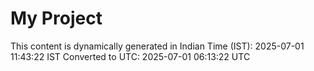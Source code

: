 # My Project

This content is dynamically generated in Indian Time (IST): 2025-07-01 11:43:22 IST
Converted to UTC: 2025-07-01 06:13:22 UTC
